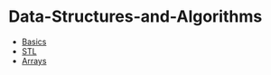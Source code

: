 # Data-Structures-and-Algorithms
* [Basics](../Basics)
* [STL](../STL)
* [Arrays](https://github.com/arderagarwal/Data-Structures-and-Algorithms/tree/main/Arrays)


